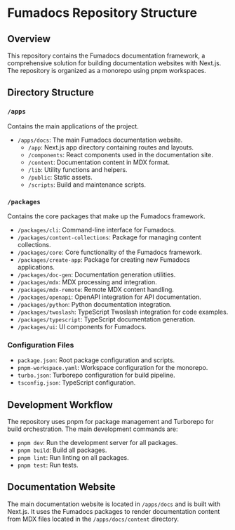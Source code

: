 # Fumadocs Repository Structure

## Overview

This repository contains the Fumadocs documentation framework, a comprehensive solution for building documentation websites with Next.js. The repository is organized as a monorepo using pnpm workspaces.

## Directory Structure

### `/apps`

Contains the main applications of the project.

- `/apps/docs`: The main Fumadocs documentation website.
  - `/app`: Next.js app directory containing routes and layouts.
  - `/components`: React components used in the documentation site.
  - `/content`: Documentation content in MDX format.
  - `/lib`: Utility functions and helpers.
  - `/public`: Static assets.
  - `/scripts`: Build and maintenance scripts.

### `/packages`

Contains the core packages that make up the Fumadocs framework.

- `/packages/cli`: Command-line interface for Fumadocs.
- `/packages/content-collections`: Package for managing content collections.
- `/packages/core`: Core functionality of the Fumadocs framework.
- `/packages/create-app`: Package for creating new Fumadocs applications.
- `/packages/doc-gen`: Documentation generation utilities.
- `/packages/mdx`: MDX processing and integration.
- `/packages/mdx-remote`: Remote MDX content handling.
- `/packages/openapi`: OpenAPI integration for API documentation.
- `/packages/python`: Python documentation integration.
- `/packages/twoslash`: TypeScript Twoslash integration for code examples.
- `/packages/typescript`: TypeScript documentation generation.
- `/packages/ui`: UI components for Fumadocs.

### Configuration Files

- `package.json`: Root package configuration and scripts.
- `pnpm-workspace.yaml`: Workspace configuration for the monorepo.
- `turbo.json`: Turborepo configuration for build pipeline.
- `tsconfig.json`: TypeScript configuration.

## Development Workflow

The repository uses pnpm for package management and Turborepo for build orchestration. The main development commands are:

- `pnpm dev`: Run the development server for all packages.
- `pnpm build`: Build all packages.
- `pnpm lint`: Run linting on all packages.
- `pnpm test`: Run tests.

## Documentation Website

The main documentation website is located in `/apps/docs` and is built with Next.js. It uses the Fumadocs packages to render documentation content from MDX files located in the `/apps/docs/content` directory.